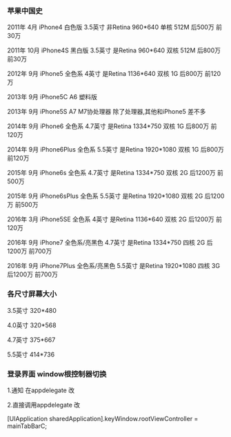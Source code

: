 ### 苹果中国史

2011年 4月  iPhone4 白色版  3.5英寸 非Retina 960*640 单核 512M 后500万 前30万 

2011年 10月 iPhone4S 黑白版 3.5英寸 是Retina 960*640 双核 512M 后800万
前30万

2012年 9月  iPhone5  全色系 4英寸 是Retina 1136*640 双核 1G 后800万 前120万

2013年 9月  iPhone5C A6 塑料版

2013年 9月  iPhone5S A7 M7协处理器  除了处理器,其他和iPhone5 差不多

2014年 9月  iPhone6 全色系 4.7英寸 是Retina 1334*750 双核 1G 后800万 前120万

2014年 9月  iPhone6Plus 全色系 5.5英寸 是Retina 1920*1080 双核 1G 后800万 前120万 

2015年 9月  iPhone6s 全色系 4.7英寸 是Retina 1334*750 双核 2G 后1200万 前500万

2015年 9月  iPhone6sPlus 全色系 5.5英寸 是Retina 1920*1080 双核 2G 后1200万 前500万

2016年 3月  iPhone5SE 全色系 4英寸 是Retina 1136*640 双核 2G 后1200万 前120万 

2016年 9月  iPhone7 全色系/亮黑色 4.7英寸 是Retina 1334*750 四核 2G 后1200万 前700万

2016年 9月  iPhone7Plus 全色系/亮黑色 5.5英寸 是Retina 1920*1080 四核 3G 后1200万 前700万

### 各尺寸屏幕大小

3.5英寸 320*480

4.0英寸 320*568

4.7英寸 375*667

5.5英寸 414*736 

### 登录界面 window根控制器切换 

1.通知 在appdelegate 改

2.直接调用appdelegate 改
 
[UIApplication sharedApplication].keyWindow.rootViewController = mainTabBarC;


